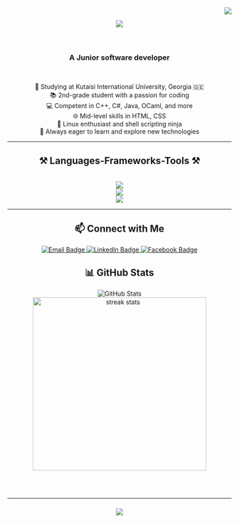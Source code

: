 <img align="right" src="https://visitor-badge.laobi.icu/badge?page_id=Revaz-Goguadze.Revaz-Goguadze" />
<h2 align="center">
    <img src="https://readme-typing-svg.herokuapp.com/?font=Righteous&size=35&center=true&vCenter=true&width=500&height=70&duration=4000&lines=Hi+There!+👋;+I'm+Revaz Goguadze!;" />
</h2>
<br>
<h3 align="center">A Junior software developer</h3>

<br>
<p align="center">
  🏫 Studying at Kutaisi International University, Georgia 🇬🇪<br>
  📚 2nd-grade student with a passion for coding<br>
  💻 Competent in C++, C#, Java, OCaml, and more<br>
  🌐 Mid-level skills in HTML, CSS<br>
  🐧 Linux enthusiast and shell scripting ninja<br>
  🚀 Always eager to learn and explore new technologies
</p>

<hr>

<h2 align="center">⚒️ Languages-Frameworks-Tools ⚒️</h2>
<br/>
<div align="center">
    <img src="https://skillicons.dev/icons?i=nodejs,github,python,javascript,ocaml,mysql,mongodb,c,java" /><br>
    <img src="https://skillicons.dev/icons?i=react,bootstrap,html,css,vscode,figma,git,linux,vim,neovim,cs" /><br>
    <img src="https://skillicons.dev/icons?i=bash,net,lua,cpp" /><br>
</div
<br>
<hr>

<h2 align="center">📫 Connect with Me</h2>

<p align="center">
  <a href="mailto:goguadze.rezi2022@gmail.com">
    <img src="https://img.shields.io/badge/Email-D14836?style=for-the-badge&logo=gmail&logoColor=white" alt="Email Badge"/>
  </a>
  <a href="https://linkedin.com/in/revaz-goguadze-76a826281">
    <img src="https://img.shields.io/badge/LinkedIn-0077B5?style=for-the-badge&logo=linkedin&logoColor=white" alt="LinkedIn Badge"/>
  </a>
  <a href="https://www.facebook.com/Konishya/">
    <img src="https://img.shields.io/badge/Facebook-1877F2?style=for-the-badge&logo=facebook&logoColor=white" alt="Facebook Badge"/>
  </a>
</p>

<h2 align="center">📊 GitHub Stats</h2>

<p align="center">
  <img src="https://github-readme-stats.vercel.app/api?username=Revaz-Goguadze&show_icons=true&theme=radical" alt="GitHub Stats"/>
  <br>
  <img width=390 src="https://streak-stats.demolab.com/?user=Revaz-Goguadze&count_private=true&theme=react&border_radius=10" alt="streak stats"/>
</p>

<br/><br/>
<hr/>

<h3 align="center">
    <img src="https://readme-typing-svg.herokuapp.com/?font=Righteous&size=25&center=true&vCenter=true&width=500&height=70&duration=4000&lines=Thanks+for+visiting!+✌️;+Shoot+me+a+message+on+Linkedin!;I'm+always+down+to+collab+:)">
</h3>
